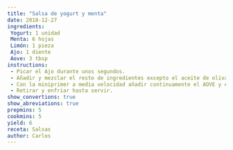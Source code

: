 ```yaml
---
title: "Salsa de yogurt y menta"
date: 2018-12-27
ingredients:
 Yogurt: 1 unidad
 Menta: 6 hojas
 Limón: 1 pieza
 Ajo: 1 diente
 Aove: 3 tbsp
instructions:
 - Picar el Ajo durante unos segundos.
 - Añadir y mezclar el resto de ingredientes excepto el aceite de oliva. Como espesante se puede usar harina de coco, de plátano, de yuca o maicena de maíz.
 - Con la miniprimer a media velocidad añadir continuamente el AOVE y esperar que emulsione ligeramente (la salsa es bastante líquida en cualquier caso).
 - Retirar y enfriar hasta servir.
show_convertions: true
show_abreviations: true
prepmins: 5
cookmins: 5
yield: 6
receta: Salsas
author: Carlos
---
```

<!--stackedit_data:
eyJoaXN0b3J5IjpbLTEyMDIyMDU0MzYsLTEwMjAzODg3OF19
-->